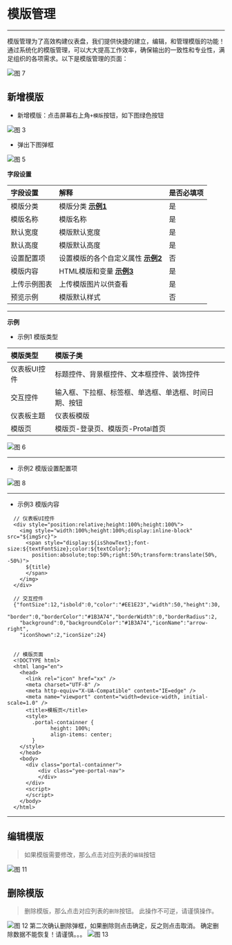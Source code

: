 # 模版管理
---

模版管理为了高效构建仪表盘，我们提供快捷的建立，编辑，和管理模版的功能！通过系统化的模版管理，可以大大提高工作效率，确保输出的一致性和专业性，满足组织的各项需求。以下是模版管理的页面：

![图 7](../asset/../assets/dashboard/WX20240611-175315.png)  

## 新增模版


- 新增模版：点击屏幕右上角`+模版`按钮，如下图绿色按钮

![图 3](../assets/dashboard/2024-06-11%2017.58.53.png)


- 弹出下图弹框

![图 5](../assets/dashboard/WX20240611-180804.png) 
 
**字段设置**

| 字段设置 | 解释 | 是否必填项
| :-----| :---- | :----
| 模版分类 | 模版分类 **[示例1](#jump_1)** | 是
| 模版名称 | 模版名称 | 是
| 默认宽度 | 模版默认宽度 | 是
| 默认高度 | 模版默认高度 | 是
| 设置配置项 | 设置模版的各个自定义属性 **[示例2](#jump_2)** | 否
| 模版内容 | HTML模版和变量 **[示例3](#jump_3)** | 是
| 上传示例图表 | 上传模版图片以供查看 | 是
| 预览示例 | 模版默认样式 | 否

--------------------------------------------------------
**示例**
- 示例1 模版类型
<a id="jump_1"></a>

| 模版类型 | 模版子类 |
| :-----| :---- |
| 仪表板UI控件 | 标题控件、背景框控件、文本框控件、装饰控件 |
| 交互控件 | 输入框、下拉框、标签框、单选框、单选框、时间日期、按钮 |
| 仪表板主题 | 仪表板模版 |
| 模版页 | 模版页-登录页、模版页-Protal首页 |

![图 6](../assets/dashboard/2024-06-11%2018.29.13.gif)

--------------------------------------------------------

- 示例2 模版设置配置项
<a id="jump_2"></a>

![图 8](../assets/dashboard/录屏2024-06-11%2018.53.14.gif)

--------------------------------------------------------

- 示例3 模版内容
<a id="jump_3"></a>

```
  // 仪表板UI控件
  <div style="position:relative;height:100%;height:100%">
    <img style="width:100%;height:100%;display:inline-block" src="${imgSrc}">
      <span style="display:${isShowText};font-size:${textFontSize};color:${textColor};
        position:absolute;top:50%;right:50%;transform:translate(50%, -50%)">
      ${title}
      </span>
    </img>
  </div>

  // 交互控件
  {"fontSize":12,"isbold":0,"color":"#EE1E23","width":50,"height":30,
    "border":0,"borderColor":"#1B3A74","borderWidth":0,"borderRadius":2,
    "background":0,"backgroundColor":"#1B3A74","iconName":"arrow-right",
    "iconShown":2,"iconSize":24}


  // 模版页面
  <!DOCTYPE html>
  <html lang="en">
    <head>
      <link rel="icon" href="xx" />
      <meta charset="UTF-8" />
      <meta http-equiv="X-UA-Compatible" content="IE=edge" />
      <meta name="viewport" content="width=device-width, initial-scale=1.0" />
      <title>模板页</title>
      <style>
        .portal-containner {
              height: 100%;
              align-items: center;
        }
    </style>
    </head>
    <body>
      <div class="portal-containner">
          <div class="yee-portal-nav">
          </div>
      </div>
      <script>
      </script>
    </body>
  </html>
```
------------------------------------------------
## 编辑模版
> 
> 如果模版需要修改，那么点击对应列表的`编辑`按钮

![图 11](../assets/dashboard/WX20240612-174330.png)
## 删除模版
> 
> 删除模版，那么点击对应列表的`删除`按钮。
> 此操作不可逆，请谨慎操作。

![图 12](../assets/dashboard/1718185448474.jpg)
第二次确认删除弹框，如果删除则点击确定，反之则点击取消。 确定删除数据不能恢复！请谨慎。。。
![图 13](../assets/dashboard/1718185480557.jpg)